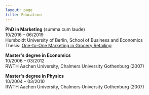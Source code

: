 ```yaml
---
layout: page
title: Education
---
```


__PhD in Marketing__ (summa cum laude) <br>
10/2016 – 06/2019 <br>
Humboldt University of Berlin, School of Business and Economics <br>
Thesis: [One-to-One Marketing in Grocery Retailing](https://edoc.hu-berlin.de/handle/18452/20877)

__Master's degree in Economics__ <br>
10/2006 – 03/2012 <br>
RWTH Aachen University, Chalmers University Gothenburg (2007)

__Master's degree in Physics__ <br>
10/2004 – 03/2010 <br>
RWTH Aachen University, Chalmers University Gothenburg (2007)

<br><br><br><br><br><br><br><br>
